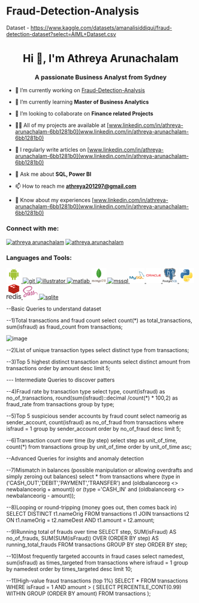 # Fraud-Detection-Analysis  

Dataset - 
https://www.kaggle.com/datasets/amanalisiddiqui/fraud-detection-dataset?select=AIML+Dataset.csv

<h1 align="center">Hi 👋, I'm Athreya Arunachalam</h1>
<h3 align="center">A passionate Business Analyst from Sydney</h3>

- 🔭 I’m currently working on [Fraud-Detection-Analysis](https://github.com/Athreya2012/Fraud-Detection-Analysis)

- 🌱 I’m currently learning **Master of Business Analytics**

- 👯 I’m looking to collaborate on **Finance related Projects**

- 👨‍💻 All of my projects are available at [www.linkedin.com/in/athreya-arunachalam-6bb1281b0](www.linkedin.com/in/athreya-arunachalam-6bb1281b0)

- 📝 I regularly write articles on [www.linkedin.com/in/athreya-arunachalam-6bb1281b0](www.linkedin.com/in/athreya-arunachalam-6bb1281b0)

- 💬 Ask me about **SQL, Power BI**

- 📫 How to reach me **athreya201297@gmail.com**

- 📄 Know about my experiences [www.linkedin.com/in/athreya-arunachalam-6bb1281b0](www.linkedin.com/in/athreya-arunachalam-6bb1281b0)

<h3 align="left">Connect with me:</h3>
<p align="left">
<a href="https://linkedin.com/in/athreya arunachalam" target="blank"><img align="center" src="https://raw.githubusercontent.com/rahuldkjain/github-profile-readme-generator/master/src/images/icons/Social/linked-in-alt.svg" alt="athreya arunachalam" height="30" width="40" /></a>
<a href="https://instagram.com/athreya.arunachalam" target="blank"><img align="center" src="https://raw.githubusercontent.com/rahuldkjain/github-profile-readme-generator/master/src/images/icons/Social/instagram.svg" alt="athreya.arunachalam" height="30" width="40" /></a>
</p>

<h3 align="left">Languages and Tools:</h3>
<p align="left"> <a href="https://developer.android.com" target="_blank" rel="noreferrer"> <img src="https://raw.githubusercontent.com/devicons/devicon/master/icons/android/android-original-wordmark.svg" alt="android" width="40" height="40"/> </a> <a href="https://git-scm.com/" target="_blank" rel="noreferrer"> <img src="https://www.vectorlogo.zone/logos/git-scm/git-scm-icon.svg" alt="git" width="40" height="40"/> </a> <a href="https://www.adobe.com/in/products/illustrator.html" target="_blank" rel="noreferrer"> <img src="https://www.vectorlogo.zone/logos/adobe_illustrator/adobe_illustrator-icon.svg" alt="illustrator" width="40" height="40"/> </a> <a href="https://www.mathworks.com/" target="_blank" rel="noreferrer"> <img src="https://upload.wikimedia.org/wikipedia/commons/2/21/Matlab_Logo.png" alt="matlab" width="40" height="40"/> </a> <a href="https://www.mongodb.com/" target="_blank" rel="noreferrer"> <img src="https://raw.githubusercontent.com/devicons/devicon/master/icons/mongodb/mongodb-original-wordmark.svg" alt="mongodb" width="40" height="40"/> </a> <a href="https://www.microsoft.com/en-us/sql-server" target="_blank" rel="noreferrer"> <img src="https://www.svgrepo.com/show/303229/microsoft-sql-server-logo.svg" alt="mssql" width="40" height="40"/> </a> <a href="https://www.mysql.com/" target="_blank" rel="noreferrer"> <img src="https://raw.githubusercontent.com/devicons/devicon/master/icons/mysql/mysql-original-wordmark.svg" alt="mysql" width="40" height="40"/> </a> <a href="https://www.oracle.com/" target="_blank" rel="noreferrer"> <img src="https://raw.githubusercontent.com/devicons/devicon/master/icons/oracle/oracle-original.svg" alt="oracle" width="40" height="40"/> </a> <a href="https://www.postgresql.org" target="_blank" rel="noreferrer"> <img src="https://raw.githubusercontent.com/devicons/devicon/master/icons/postgresql/postgresql-original-wordmark.svg" alt="postgresql" width="40" height="40"/> </a> <a href="https://www.python.org" target="_blank" rel="noreferrer"> <img src="https://raw.githubusercontent.com/devicons/devicon/master/icons/python/python-original.svg" alt="python" width="40" height="40"/> </a> <a href="https://redis.io" target="_blank" rel="noreferrer"> <img src="https://raw.githubusercontent.com/devicons/devicon/master/icons/redis/redis-original-wordmark.svg" alt="redis" width="40" height="40"/> </a> <a href="https://sass-lang.com" target="_blank" rel="noreferrer"> <img src="https://raw.githubusercontent.com/devicons/devicon/master/icons/sass/sass-original.svg" alt="sass" width="40" height="40"/> </a> <a href="https://www.sqlite.org/" target="_blank" rel="noreferrer"> <img src="https://www.vectorlogo.zone/logos/sqlite/sqlite-icon.svg" alt="sqlite" width="40" height="40"/> </a> </p>

--Basic Queries to understand dataset

--1)Total transactions and fraud count
select count(*) as total_transactions,
sum(isfraud) as fraud_count
from transactions;

<img width="316" alt="image" src="https://github.com/user-attachments/assets/5b29168d-8892-4061-885f-7247a3b946fb" />


--2)List of unique transaction types
select distinct type
from transactions;

--3)Top 5 highest distinct transaction amounts
select distinct amount
from transactions
order by amount desc
limit 5;

--- Intermediate Queries to discover patters 

--4)Fraud rate by transaction type
select type,
count(isfraud) as no_of_transactions,
round(sum(isfraud)::decimal /count(*) * 100,2) as fraud_rate
from transactions
group by type;

--5)Top 5 suspicious sender accounts by fraud count
select nameorig as sender_account,
count(isfraud) as no_of_fraud
from transactions
where isfraud = 1
group by sender_account
order by no_of_fraud desc
limit 5;


--6)Transaction count over time (by step)
select step as unit_of_time,
count(*)
from transactions
group by unit_of_time
order by unit_of_time asc;

--Advanced Queries for insights and anomaly detection

--7)Mismatch in balances (possible manipulation or allowing overdrafts and simply zeroing out balances)
select *
from transactions
where (type in ('CASH_OUT','DEBIT','PAYMENT','TRANSFER') and (oldbalanceorg <> newbalanceorig + amount)) 
or 
(type ='CASH_IN' and (oldbalanceorg <> newbalanceorig - amount));

--8)Looping or round-tripping (money goes out, then comes back in)
SELECT DISTINCT t1.nameOrig
FROM transactions t1
JOIN transactions t2
  ON t1.nameOrig = t2.nameDest
  AND t1.amount = t2.amount;

--9)Running total of frauds over time
SELECT step,
       SUM(isFraud) AS no_of_frauds,
       SUM(SUM(isFraud)) OVER (ORDER BY step) AS running_total_frauds
FROM transactions
GROUP BY step
ORDER BY step;

--10)Most frequently targeted accounts in fraud cases
select namedest,
sum(isfraud) as times_targeted
from transactions
where isfraud = 1
group by namedest
order by times_targeted desc
limit 10;

--11)High-value fraud transactions (top 1%)
SELECT *
FROM transactions
WHERE isFraud = 1
  AND amount > (
      SELECT PERCENTILE_CONT(0.99) 
      WITHIN GROUP (ORDER BY amount)
      FROM transactions
  );

